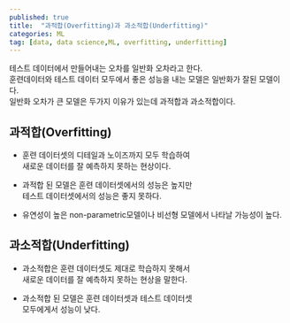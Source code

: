 ```yaml
---
published: true
title:  "과적합(Overfitting)과 과소적합(Underfitting)"
categories: ML
tag: [data, data science,ML, overfitting, underfitting]
---
```


테스트 데이터에서 만들어내는 오차를 일반화 오차라고 한다.  
훈련데이터와 테스트 데이터 모두에서 좋은 성능을 내는 모델은 일반화가 잘된 모델이다.  
일반화 오차가 큰 모델은 두가지 이유가 있는데 과적합과 과소적합이다.

## 과적합(Overfitting)
- 훈련 데이터셋의 디테일과 노이즈까지 모두 학습하여  
새로운 데이터를 잘 예측하지 못하는 현상이다.

- 과적합 된 모델은 훈련 데이터셋에서의 성능은 높지만  
테스트 데이터셋에서의 성능은 좋지 못하다.

- 유연성이 높은 non-parametric모델이나 비선형 모델에서 나타날 가능성이 높다.  

## 과소적합(Underfitting)
- 과소적합은 훈련 데이터셋도 제대로 학습하지 못해서  
새로운 데이터를 잘 예측하지 못하는 현상을 말한다.  

- 과소적합 된 모델은 훈련 데이터셋과 테스트 데이터셋  
모두에게서 성능이 낮다.